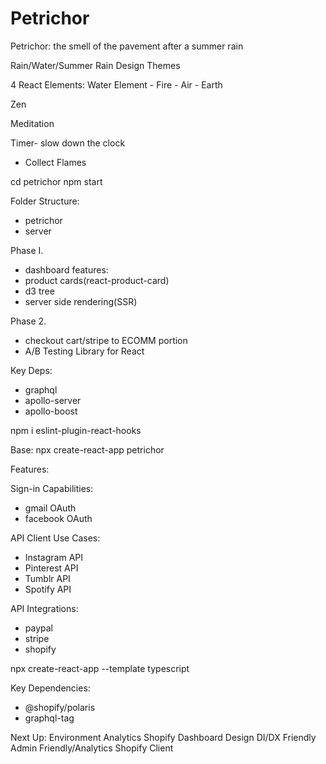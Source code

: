 # Petrichor
Petrichor: the smell of the pavement after a summer rain


Rain/Water/Summer Rain Design Themes


4 React Elements:
Water Element - Fire - Air - Earth

Zen

Meditation

Timer- slow down the clock

- Collect Flames

cd petrichor
npm start

Folder Structure:
- petrichor
- server



Phase I.
- dashboard features: 
- product cards(react-product-card)
- d3 tree
- server side rendering(SSR)



Phase 2.
- checkout cart/stripe to ECOMM portion
- A/B Testing Library for React




Key Deps:
- graphql
- apollo-server
- apollo-boost



npm i eslint-plugin-react-hooks


Base:
npx create-react-app petrichor



Features:

Sign-in Capabilities:
- gmail OAuth
- facebook OAuth



API Client Use Cases:
- Instagram API
- Pinterest API
- Tumblr API
- Spotify API

API Integrations:
- paypal
- stripe
- shopify

npx create-react-app --template typescript

Key Dependencies:
- @shopify/polaris 
- graphql-tag


Next Up: 
Environment
Analytics Shopify Dashboard Design DI/DX Friendly
Admin Friendly/Analytics Shopify Client
